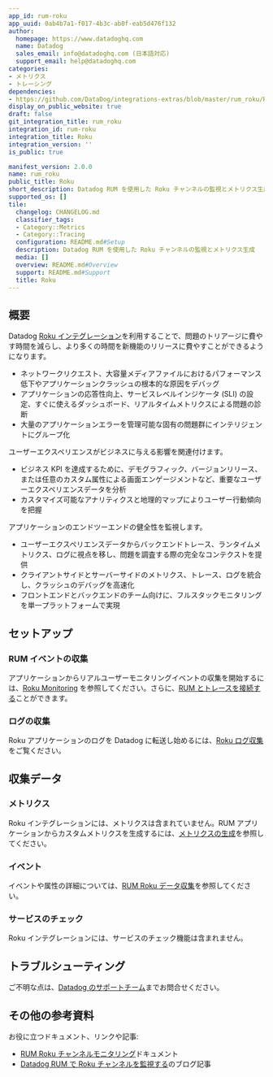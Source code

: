 ```yaml
---
app_id: rum-roku
app_uuid: 0ab4b7a1-f017-4b3c-ab0f-eab5d476f132
author:
  homepage: https://www.datadoghq.com
  name: Datadog
  sales_email: info@datadoghq.com (日本語対応)
  support_email: help@datadoghq.com
categories:
- メトリクス
- トレーシング
dependencies:
- https://github.com/DataDog/integrations-extras/blob/master/rum_roku/README.md
display_on_public_website: true
draft: false
git_integration_title: rum_roku
integration_id: rum-roku
integration_title: Roku
integration_version: ''
is_public: true

manifest_version: 2.0.0
name: rum_roku
public_title: Roku
short_description: Datadog RUM を使用した Roku チャンネルの監視とメトリクス生成
supported_os: []
tile:
  changelog: CHANGELOG.md
  classifier_tags:
  - Category::Metrics
  - Category::Tracing
  configuration: README.md#Setup
  description: Datadog RUM を使用した Roku チャンネルの監視とメトリクス生成
  media: []
  overview: README.md#Overview
  support: README.md#Support
  title: Roku
---
```




## 概要

Datadog [Roku インテグレーション][1]を利用することで、問題のトリアージに費やす時間を減らし、より多くの時間を新機能のリリースに費やすことができるようになります。

- ネットワークリクエスト、大容量メディアファイルにおけるパフォーマンス低下やアプリケーションクラッシュの根本的な原因をデバッグ
- アプリケーションの応答性向上、サービスレベルインジケータ (SLI) の設定、すぐに使えるダッシュボード、リアルタイムメトリクスによる問題の診断
- 大量のアプリケーションエラーを管理可能な固有の問題群にインテリジェントにグループ化

ユーザーエクスペリエンスがビジネスに与える影響を関連付けます。

- ビジネス KPI を達成するために、デモグラフィック、バージョンリリース、または任意のカスタム属性による画面エンゲージメントなど、重要なユーザーエクスペリエンスデータを分析
- カスタマイズ可能なアナリティクスと地理的マップによりユーザー行動傾向を把握

アプリケーションのエンドツーエンドの健全性を監視します。

- ユーザーエクスペリエンスデータからバックエンドトレース、ランタイムメトリクス、ログに視点を移し、問題を調査する際の完全なコンテクストを提供
- クライアントサイドとサーバーサイドのメトリクス、トレース、ログを統合し、クラッシュのデバッグを高速化
- フロントエンドとバックエンドのチーム向けに、フルスタックモニタリングを単一プラットフォームで実現

## セットアップ

### RUM イベントの収集

アプリケーションからリアルユーザーモニタリングイベントの収集を開始するには、[Roku Monitoring][2] を参照してください。さらに、[RUM とトレースを接続する][3]ことができます。

### ログの収集

Roku アプリケーションのログを Datadog に転送し始めるには、[Roku ログ収集][4]をご覧ください。

## 収集データ

### メトリクス

Roku インテグレーションには、メトリクスは含まれていません。RUM アプリケーションからカスタムメトリクスを生成するには、[メトリクスの生成][5]を参照してください。

### イベント

イベントや属性の詳細については、[RUM Roku データ収集][6]を参照してください。

### サービスのチェック

Roku インテグレーションには、サービスのチェック機能は含まれません。

## トラブルシューティング

ご不明な点は、[Datadog のサポートチーム][7]までお問合せください。

## その他の参考資料

お役に立つドキュメント、リンクや記事:

- [RUM Roku チャンネルモニタリング][2]ドキュメント
- [Datadog RUM で Roku チャンネルを監視する][8]のブログ記事

[1]: https://app.datadoghq.com/integrations/rum-roku
[2]: https://docs.datadoghq.com/ja/real_user_monitoring/roku/
[3]: https://docs.datadoghq.com/ja/real_user_monitoring/connect_rum_and_traces/?tab=rokurum#setup-rum
[4]: https://docs.datadoghq.com/ja/logs/log_collection/roku/
[5]: https://docs.datadoghq.com/ja/real_user_monitoring/generate_metrics
[6]: https://docs.datadoghq.com/ja/real_user_monitoring/roku/data_collected/
[7]: https://docs.datadoghq.com/ja/help/
[8]: https://www.datadoghq.com/blog/monitor-roku-with-rum/
